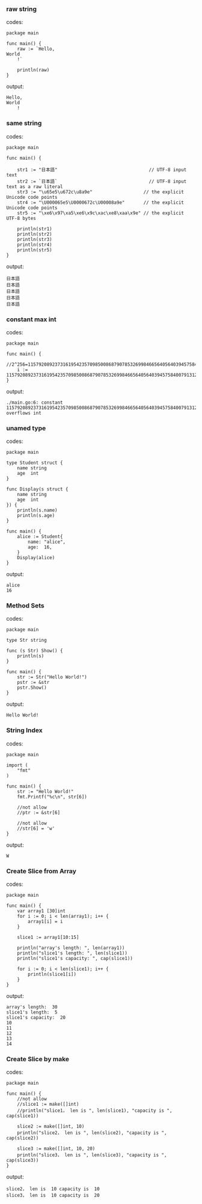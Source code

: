 <!-- toc -->
### raw string

codes: 

	package main
	
	func main() {
	    raw := `Hello,
	World
	    !`
	
	    println(raw)
	}

output: 

	Hello,
	World
		!

### same string

codes: 

	package main
	
	func main() {
	
	    str1 := "日本語"                                  // UTF-8 input text
	    str2 := `日本語`                                  // UTF-8 input text as a raw literal
	    str3 := "\u65e5\u672c\u8a9e"                   // the explicit Unicode code points
	    str4 := "\U000065e5\U0000672c\U00008a9e"       // the explicit Unicode code points
	    str5 := "\xe6\x97\xa5\xe6\x9c\xac\xe8\xaa\x9e" // the explicit UTF-8 bytes
	
	    println(str1)
	    println(str2)
	    println(str3)
	    println(str4)
	    println(str5)
	}

output:

	日本語
	日本語
	日本語
	日本語
	日本語

### constant max int

codes:

	package main
	
	func main() {
	    //2^256=115792089237316195423570985008687907853269984665640564039457584007913129639936
	    i := 115792089237316195423570985008687907853269984665640564039457584007913129639936
	}

output:

	./main.go:6: constant 115792089237316195423570985008687907853269984665640564039457584007913129639936 overflows int

### unamed type

codes:

	package main
	
	type Student struct {
	    name string
	    age  int
	}
	
	func Display(s struct {
	    name string
	    age  int
	}) {
	    println(s.name)
	    println(s.age)
	}
	
	func main() {
	    alice := Student{
	        name: "alice",
	        age:  16,
	    }
	    Display(alice)
	}

output:

	alice
	16

### Method Sets

codes:

	package main
	
	type Str string
	
	func (s Str) Show() {
	    println(s)
	}
	
	func main() {
	    str := Str("Hello World!")
	    pstr := &str
	    pstr.Show()
	}

output:

	Hello World!

### String Index

codes:

	package main
	
	import (
	    "fmt"
	)
	
	func main() {
	    str := "Hello World!"
	    fmt.Printf("%c\n", str[6])
	
	    //not allow
	    //ptr := &str[6]
	
	    //not allow
	    //str[6] = 'w'
	}

output:

	W

### Create Slice from Array

codes:

	package main
	
	func main() {
	    var array1 [30]int
	    for i := 0; i < len(array1); i++ {
	        array1[i] = i
	    }
	
	    slice1 := array1[10:15]
	
	    println("array's length: ", len(array1))
	    println("slice1's length: ", len(slice1))
	    println("slice1's capacity: ", cap(slice1))
	
	    for i := 0; i < len(slice1); i++ {
	        println(slice1[i])
	    }
	}

output:

	array's length:  30
	slice1's length:  5
	slice1's capacity:  20
	10
	11
	12
	13
	14

### Create Slice by make

codes:

	package main
	
	func main() {
	    //not allow
	    //slice1 := make([]int)
	    //println("slice1， len is ", len(slice1), "capacity is ", cap(slice1))
	
	    slice2 := make([]int, 10)
	    println("slice2， len is ", len(slice2), "capacity is ", cap(slice2))
	
	    slice3 := make([]int, 10, 20)
	    println("slice3， len is ", len(slice3), "capacity is ", cap(slice3))
	}

output:

	slice2， len is  10 capacity is  10
	slice3， len is  10 capacity is  20
